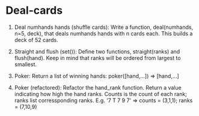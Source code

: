 # Deal-cards

1. Deal numhands hands (shuffle cards): Write a function, deal(numhands, n=5, deck), that deals numhands hands with n cards each. This builds a deck of 52 cards.

2. Straight and flush (set()): Define two functions, straight(ranks) and flush(hand). Keep in mind that ranks will be ordered from largest to smallest.

3. Poker: Return a list of winning hands: poker([hand,...]) => [hand,...]

4. Poker (refactored): Refactor the hand_rank function. Return a value indicating how high the hand ranks. Counts is the count of each rank; ranks list corressponding ranks. E.g. '7 T 7 9 7' => counts = (3,1,1); ranks = (7,10,9)
